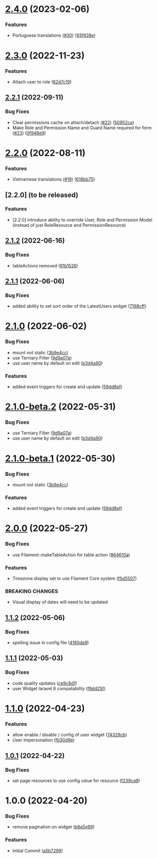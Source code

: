 # [2.4.0](https://github.com/phpsa/filament-authentication/compare/v2.3.0...v2.4.0) (2023-02-06)


### Features

* Portuguese translations ([#30](https://github.com/phpsa/filament-authentication/issues/30)) ([93f838e](https://github.com/phpsa/filament-authentication/commit/93f838e7c8dcd24d0e0f77f9c8b997addace98ea))

# [2.3.0](https://github.com/phpsa/filament-authentication/compare/v2.2.1...v2.3.0) (2022-11-23)


### Features

* Attach user to role ([62d7c19](https://github.com/phpsa/filament-authentication/commit/62d7c19c394a06ad5341c327952e3468a6eb7798))

## [2.2.1](https://github.com/phpsa/filament-authentication/compare/v2.2.0...v2.2.1) (2022-09-11)


### Bug Fixes

* Clear permissions cache on attach/detach ([#22](https://github.com/phpsa/filament-authentication/issues/22)) ([50952ca](https://github.com/phpsa/filament-authentication/commit/50952ca04144e85f175f167211e29f48dc7df454))
* Make Role and Permission Name and Guard Name required for form ([#23](https://github.com/phpsa/filament-authentication/issues/23)) ([0f948e9](https://github.com/phpsa/filament-authentication/commit/0f948e93cd7b939221a6b0fd1e76cdd021129207))

# [2.2.0](https://github.com/phpsa/filament-authentication/compare/v2.1.2...v2.2.0) (2022-08-11)


### Features

* Vietnamese translations ([#19](https://github.com/phpsa/filament-authentication/issues/19)) ([616bb75](https://github.com/phpsa/filament-authentication/commit/616bb754e6bf8ba99df6b04df941e2ee26294d5b))

## [2.2.0] (to be released)

### Features

* [2.2.0] introduce ability to override User, Role and Permission Model (instead of just RoleResource and PermissionResource)

## [2.1.2](https://github.com/phpsa/filament-authentication/compare/v2.1.1...v2.1.2) (2022-06-16)


### Bug Fixes

* tableActions removed ([91b1526](https://github.com/phpsa/filament-authentication/commit/91b152674ef6f7a0b1d658d5efc40bd08546cd61))

## [2.1.1](https://github.com/phpsa/filament-authentication/compare/v2.1.0...v2.1.1) (2022-06-06)


### Bug Fixes

* added ability to set sort order of the LatestUsers widget ([7198cff](https://github.com/phpsa/filament-authentication/commit/7198cfffbc37e788f46cde363709cf2d91332bc1))

# [2.1.0](https://github.com/phpsa/filament-authentication/compare/v2.0.0...v2.1.0) (2022-06-02)


### Bug Fixes

* mount not static ([3b9e4cc](https://github.com/phpsa/filament-authentication/commit/3b9e4cc0fe9ca259135b5eee15ebfdccbe05d22e))
* use Terniary Filter ([9d9a07a](https://github.com/phpsa/filament-authentication/commit/9d9a07ad9672739c96b3128bc80649614536e824))
* use user name by default on edit ([b3d4a90](https://github.com/phpsa/filament-authentication/commit/b3d4a90356622901ff71bf3c95381fe9df07fc8b))


### Features

* added event triggers for create and update ([59dd8ef](https://github.com/phpsa/filament-authentication/commit/59dd8ef6f62591b2e6a8f89e425e5f54e340df71))

# [2.1.0-beta.2](https://github.com/phpsa/filament-authentication/compare/v2.1.0-beta.1...v2.1.0-beta.2) (2022-05-31)


### Bug Fixes

* use Terniary Filter ([9d9a07a](https://github.com/phpsa/filament-authentication/commit/9d9a07ad9672739c96b3128bc80649614536e824))
* use user name by default on edit ([b3d4a90](https://github.com/phpsa/filament-authentication/commit/b3d4a90356622901ff71bf3c95381fe9df07fc8b))

# [2.1.0-beta.1](https://github.com/phpsa/filament-authentication/compare/v2.0.0...v2.1.0-beta.1) (2022-05-30)


### Bug Fixes

* mount not static ([3b9e4cc](https://github.com/phpsa/filament-authentication/commit/3b9e4cc0fe9ca259135b5eee15ebfdccbe05d22e))


### Features

* added event triggers for create and update ([59dd8ef](https://github.com/phpsa/filament-authentication/commit/59dd8ef6f62591b2e6a8f89e425e5f54e340df71))

# [2.0.0](https://github.com/phpsa/filament-authentication/compare/v1.1.2...v2.0.0) (2022-05-27)


### Bug Fixes

* use Filament::makeTableAction for table action ([864610a](https://github.com/phpsa/filament-authentication/commit/864610acaf9d05498d4c430c51deb50027bc1fc1))


### Features

* Timezone display set to use Filament Core system ([f5d5507](https://github.com/phpsa/filament-authentication/commit/f5d550710ff63b018c660a6b5be3262de469318b))


### BREAKING CHANGES

* Visual display of dates will need to be updated

## [1.1.2](https://github.com/phpsa/filament-authentication/compare/v1.1.1...v1.1.2) (2022-05-06)


### Bug Fixes

* spelling issue in config file ([4160da9](https://github.com/phpsa/filament-authentication/commit/4160da954fa0163653560abd3824904a8a426d06))

## [1.1.1](https://github.com/phpsa/filament-authentication/compare/v1.1.0...v1.1.1) (2022-05-03)


### Bug Fixes

* code quality updates ([ce9c8d1](https://github.com/phpsa/filament-authentication/commit/ce9c8d113ab1c3769d63b59b544813bb107c2f1c))
* user Widget laravel 8 compatability ([f9dd25f](https://github.com/phpsa/filament-authentication/commit/f9dd25f5eff7d110367cf61c666752b49ba60c20))

# [1.1.0](https://github.com/phpsa/filament-authentication/compare/v1.0.1...v1.1.0) (2022-04-23)


### Features

* allow enable / disable / config of user widget ([74329cb](https://github.com/phpsa/filament-authentication/commit/74329cb4ff4db269796a9bb8750f8d39a9452dfa))
* User Impersonation ([fb30d9e](https://github.com/phpsa/filament-authentication/commit/fb30d9e2b47d5a8f04a5ac12fa22782b51c0556e))

## [1.0.1](https://github.com/phpsa/filament-authentication/compare/v1.0.0...v1.0.1) (2022-04-22)


### Bug Fixes

* set page resources to use config value for resource ([f239ca9](https://github.com/phpsa/filament-authentication/commit/f239ca9ab732895147e1cc606780870ce8bf58df))

# 1.0.0 (2022-04-20)


### Bug Fixes

* remove pagination on widget ([b8a5e99](https://github.com/phpsa/filament-authentication/commit/b8a5e9947d666715c8f82637d6b363bdbfacfca4))


### Features

* Initial Commit ([a5b7299](https://github.com/phpsa/filament-authentication/commit/a5b72991624e1049369c3ff453c14449aa391885))
